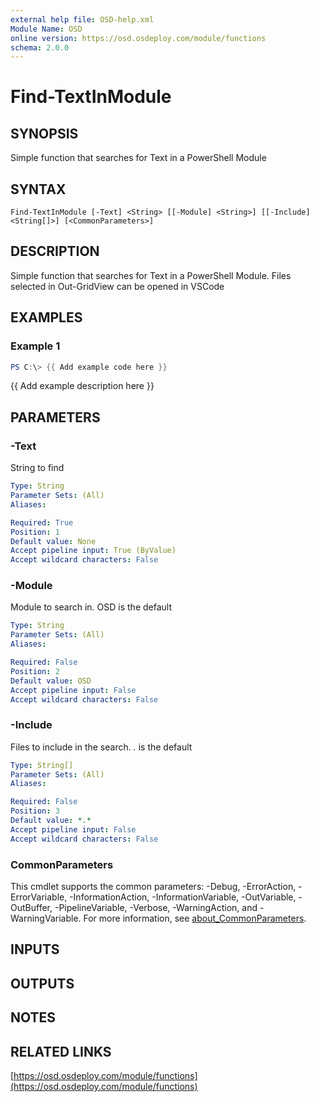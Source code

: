 ```yaml
---
external help file: OSD-help.xml
Module Name: OSD
online version: https://osd.osdeploy.com/module/functions
schema: 2.0.0
---
```


# Find-TextInModule

## SYNOPSIS
Simple function that searches for Text in a PowerShell Module

## SYNTAX

```
Find-TextInModule [-Text] <String> [[-Module] <String>] [[-Include] <String[]>] [<CommonParameters>]
```

## DESCRIPTION
Simple function that searches for Text in a PowerShell Module. 
Files selected in Out-GridView can be opened in VSCode

## EXAMPLES

### Example 1
```powershell
PS C:\> {{ Add example code here }}
```

{{ Add example description here }}

## PARAMETERS

### -Text
String to find

```yaml
Type: String
Parameter Sets: (All)
Aliases:

Required: True
Position: 1
Default value: None
Accept pipeline input: True (ByValue)
Accept wildcard characters: False
```

### -Module
Module to search in. 
OSD is the default

```yaml
Type: String
Parameter Sets: (All)
Aliases:

Required: False
Position: 2
Default value: OSD
Accept pipeline input: False
Accept wildcard characters: False
```

### -Include
Files to include in the search. 
*.* is the default

```yaml
Type: String[]
Parameter Sets: (All)
Aliases:

Required: False
Position: 3
Default value: *.*
Accept pipeline input: False
Accept wildcard characters: False
```

### CommonParameters
This cmdlet supports the common parameters: -Debug, -ErrorAction, -ErrorVariable, -InformationAction, -InformationVariable, -OutVariable, -OutBuffer, -PipelineVariable, -Verbose, -WarningAction, and -WarningVariable. For more information, see [about_CommonParameters](http://go.microsoft.com/fwlink/?LinkID=113216).

## INPUTS

## OUTPUTS

## NOTES

## RELATED LINKS

[https://osd.osdeploy.com/module/functions](https://osd.osdeploy.com/module/functions)

